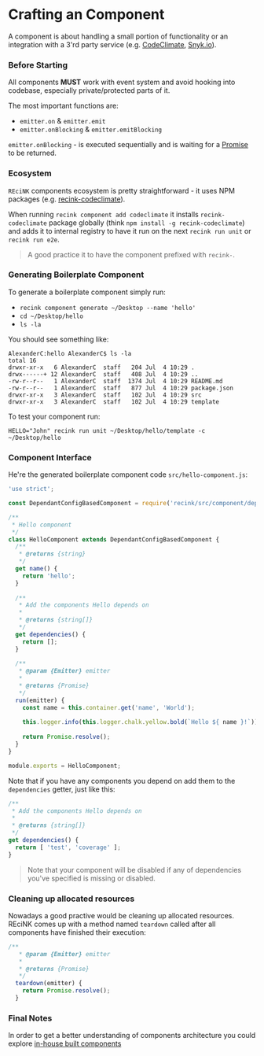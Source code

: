 # Crafting an Component

A component is about handling a small portion of functionality or
an integration with a 3'rd party service (e.g. [CodeClimate](https://codeclimate.com), [Snyk.io](https://snyk.io)).

### Before Starting

All components **MUST** work with event system and avoid
hooking into codebase, especially private/protected parts of it.

The most important functions are:
- `emitter.on` & `emitter.emit`
- `emitter.onBlocking` & `emitter.emitBlocking`

`emitter.onBlocking` - is executed sequentially and is waiting for a [Promise](https://developer.mozilla.org/en/docs/Web/JavaScript/Reference/Global_Objects/Promise) to be returned.

### Ecosystem

`REciNK` components ecosystem is pretty straightforward - 
it uses NPM packages (e.g. [recink-codeclimate](https://www.npmjs.com/package/recink-codeclimate)). 

When running `recink component add codeclimate` it installs 
`recink-codeclimate` package globally (think `npm install -g recink-codeclimate`)
and adds it to internal registry to have it run on the next `recink run unit` or `recink run e2e`.

> A good practice it to have the component prefixed with `recink-`.


### Generating Boilerplate Component

To generate a boilerplate component simply run:

- `recink component generate ~/Desktop --name 'hello'`
- `cd ~/Desktop/hello`
- `ls -la`

You should see something like:

```shell
AlexanderC:hello AlexanderC$ ls -la
total 16
drwxr-xr-x   6 AlexanderC  staff   204 Jul  4 10:29 .
drwx------+ 12 AlexanderC  staff   408 Jul  4 10:29 ..
-rw-r--r--   1 AlexanderC  staff  1374 Jul  4 10:29 README.md
-rw-r--r--   1 AlexanderC  staff   877 Jul  4 10:29 package.json
drwxr-xr-x   3 AlexanderC  staff   102 Jul  4 10:29 src
drwxr-xr-x   3 AlexanderC  staff   102 Jul  4 10:29 template
```

To test your component run:

`HELLO="John" recink run unit ~/Desktop/hello/template -c ~/Desktop/hello`

### Component Interface

He're the generated boilerplate component code `src/hello-component.js`:

```javascript
'use strict';

const DependantConfigBasedComponent = require('recink/src/component/dependant-config-based-component');

/**
 * Hello component
 */
class HelloComponent extends DependantConfigBasedComponent {
  /**
   * @returns {string}
   */
  get name() {
    return 'hello';
  }
  
  /**
   * Add the components Hello depends on
   *
   * @returns {string[]}
   */
  get dependencies() {
    return [];
  }
  
  /**
   * @param {Emitter} emitter
   * 
   * @returns {Promise}
   */
  run(emitter) {
    const name = this.container.get('name', 'World');
  
    this.logger.info(this.logger.chalk.yellow.bold(`Hello ${ name }!`));
  
    return Promise.resolve();
  }
}

module.exports = HelloComponent;
```

Note that if you have any components you depend on add them to the `dependencies` getter, just like this:

```javascript
/**
 * Add the components Hello depends on
 *
 * @returns {string[]}
 */
get dependencies() {
  return [ 'test', 'coverage' ];
}
```

> Note that your component will be disabled if any of dependencies you've specified is missing or disabled.

### Cleaning up allocated resources

Nowadays a good practive would be cleaning up allocated resources.
REciNK comes up with a method named `teardown` called after all components
have finished their execution:

```javascript
/**
   * @param {Emitter} emitter
   * 
   * @returns {Promise}
   */
  teardown(emitter) {
    return Promise.resolve();
  }
```

### Final Notes

In order to get a better understanding of components architecture you could explore [in-house built components](https://github.com/MitocGroup/recink/tree/master/components)


